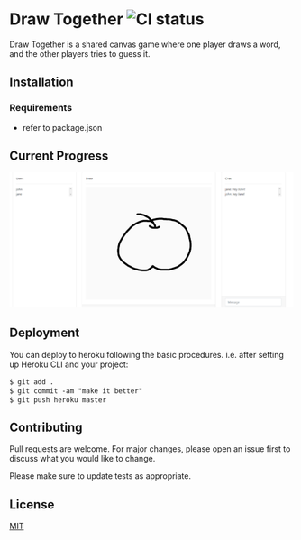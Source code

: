 # Draw Together ![CI status](https://img.shields.io/badge/build-passing-brightgreen.svg)

Draw Together is a shared canvas game where one player draws a word, and the other players tries to guess it.

## Installation

### Requirements
* refer to package.json

## Current Progress
![progress](imgs/progress.PNG)

## Deployment
You can deploy to heroku following the basic procedures.
i.e. after setting up Heroku CLI and your project:
```
$ git add .
$ git commit -am "make it better"
$ git push heroku master
```

## Contributing
Pull requests are welcome. For major changes, please open an issue first to discuss what you would like to change.

Please make sure to update tests as appropriate.

## License
[MIT](https://choosealicense.com/licenses/mit/)